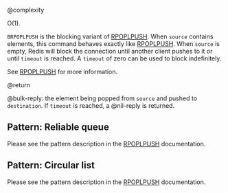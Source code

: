 @complexity

O(1).

`BRPOPLPUSH` is the blocking variant of [RPOPLPUSH](/commands/rpoplpush).
When `source` contains elements, this command behaves exactly like
[RPOPLPUSH](/commands/rpoplpush). When `source` is empty, Redis will block
the connection until another client pushes to it or until `timeout` is reached. A `timeout` of zero can be used to block indefinitely.

See [RPOPLPUSH](/commands/rpoplpush) for more information.

@return

@bulk-reply: the element being popped from `source` and pushed to
`destination`. If `timeout` is reached, a @nil-reply is returned.

Pattern: Reliable queue
---

Please see the pattern description in the [RPOPLPUSH](/commands/rpoplpush) documentation.

Pattern: Circular list
---

Please see the pattern description in the [RPOPLPUSH](/commands/rpoplpush) documentation.

